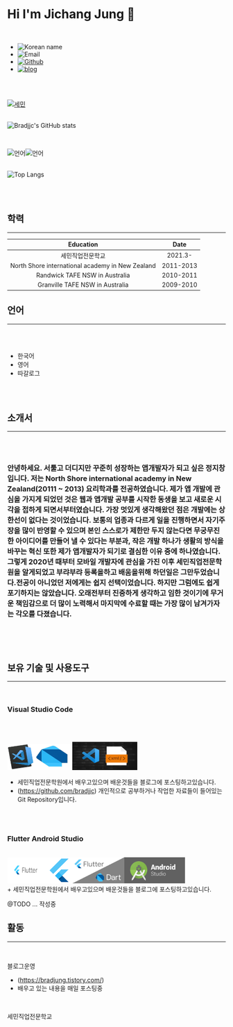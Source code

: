 
# Hi I'm Jichang Jung 👋

<br>

+ ![Korean name](https://img.shields.io/badge/%EC%9D%B4%EB%A6%84-%EC%A0%95%EC%A7%80%EC%B0%BD-lightgrey)
+ ![Email](https://img.shields.io/badge/Email-jungj2875%40gmail.com-brightgreen)
+ [![Github](https://img.shields.io/badge/Github-bradjjc-blue)](https://github.com/bradjjc)
+ [![blog](https://img.shields.io/badge/Blog-bradjung.tistory.com-orange)](http://bradjung.tistory.com)
<br>
<br>



[![세민](https://img.shields.io/badge/SUPPORTED%20BY-http%3A%2F%2Fwww.semin.or.kr%2Fv2%2Findex.php-yellowgreen)](http://www.semin.or.kr/v2/index.php)
<br>
<br>

![Bradjjc's GitHub stats](https://github-readme-stats.vercel.app/api?username=bradjjc&show_icons=true&theme=radical)

<br>


![언어](https://img.shields.io/badge/Dart-80%25-red)![언어](https://img.shields.io/badge/Markdown-20%25-yellow)
<br>
<br>


![Top Langs](https://github-readme-stats.vercel.app/api/top-langs/?username=bradjjc)

<br>
<br>

## 학력
----
|             Education                            |    Date   |
|:------------------------------------------------:|:---------:|
|           세민직업전문학교                        | 2021.3-   |
| North Shore international academy in New Zealand | 2011-2013 |
| Randwick TAFE NSW in Australia                   | 2010-2011 |
| Granville TAFE NSW in Australia                  | 2009-2010 |


## 언어
----
<br>
<br>

+ 한국어
+ 영어
+ 따갈로그
  
<br>
<br>

## 소개서
----
<br>
<br>

  ### 안녕하세요. 서툴고 더디지만 꾸준히 성장하는 앱개발자가 되고 싶은 정지창 입니다. 저는 North Shore international academy in New Zealand(20111 ~ 2013) 요리학과를 전공하였습니다. 제가 앱 개발에 관심을 가지게 되었던 것은 웹과 앱개발 공부를 시작한 동생을 보고 새로운 시각을 접하게 되면서부터였습니다. 가장 멋있게 생각해왔던 점은 개발에는 상한선이 없다는 것이었습니다. 보통의 업종과 다르게 일을 진행하면서 자기주장을 많이 반영할 수 있으며 본인 스스로가 제한만 두지 않는다면 무궁무진한 아이디어를 만들어 낼 수 있다는 부분과, 작은 개발 하나가 생활의 방식을 바꾸는 혁신 또한 제가 앱개발자가 되기로 결심한 이유 중에 하나였습니다. 그렇게 2020년 때부터 모바일 개발자에 관심을 가진 이후 세민직업전문학원을 알게되었고 부랴부랴 등록을하고 배움을위해 하던일은 그만두었습니다.전공이 아니었던 저에게는 쉽지 선택이었습니다. 하지만 그럼에도 쉽게 포기하지는 않았습니다. 오래전부터 진중하게 생각하고 임한 것이기에 무거운 책임감으로 더 많이 노력해서 마지막에 수료할 때는 가장 많이 남겨가자는 각오를 다졌습니다.
<br>
<br>
<br>

## 보유 기술 및 사용도구
----
<br>

### Visual Studio Code

<br>
<br>

<img src="vscode이력서2.jpg" width="60" height="60"><img src="dart.jpg" width="90" height="60"><img src="vscode이력서3.jpg" width="150" height="65">
+ 세민직업전문학원에서 배우고있으며 배운것들을 블로그에 포스팅하고있습니다.
+ (https://github.com/bradjjc) 개인적으로 공부하거나 작업한 자료들이 들어있는 Git Repository입니다.
<br>
<br>

### Flutter Android Studio
<br>
<img src="flutter이력서.png" width="90" height="60"><img src="flutter이력서2.png" width="60" height="60"><img src="flutter이력서3.png" height="60"><img src="androidstudio.png" height="60">
<br>
+ 세민직업전문학원에서 배우고있으며 배운것들을 블로그에 포스팅하고있습니다.

@TODO ... 작성중


## 활동
----
<br>

블로그운영

  
  + (https://bradjung.tistory.com/)
  + 배우고 있는 내용을 매일 포스팅중
  <br>


세민직업전문학교
